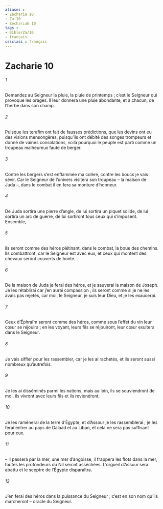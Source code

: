 ```yaml
---
aliases : 
- Zacharie 10
- Za 10
- Zechariah 10
tags : 
- Bible/Za/10
- français
cssclass : français
---
```


# Zacharie 10

###### 1
Demandez au Seigneur la pluie, la pluie de printemps ;
c’est le Seigneur qui provoque les orages.
Il leur donnera une pluie abondante,
et à chacun, de l’herbe dans son champ.
###### 2
Puisque les terafim ont fait de fausses prédictions,
que les devins ont eu des visions mensongères,
puisqu’ils ont débité des songes trompeurs
et donné de vaines consolations,
voilà pourquoi le peuple est parti
comme un troupeau malheureux faute de berger.
###### 3
Contre les bergers s’est enflammée ma colère,
contre les boucs je vais sévir.
Car le Seigneur de l’univers visitera son troupeau
– la maison de Juda –,
dans le combat il en fera sa monture d’honneur.
###### 4
De Juda sortira une pierre d’angle,
de lui sortira un piquet solide,
de lui sortira un arc de guerre,
de lui sortiront tous ceux qui s’imposent.
Ensemble,
###### 5
ils seront comme des héros
piétinant, dans le combat, la boue des chemins.
Ils combattront, car le Seigneur est avec eux,
et ceux qui montent des chevaux seront couverts de honte.
###### 6
De la maison de Juda je ferai des héros,
et je sauverai la maison de Joseph.
Je les rétablirai car j’en aurai compassion ;
ils seront comme si je ne les avais pas rejetés,
car moi, le Seigneur, je suis leur Dieu,
et je les exaucerai.
###### 7
Ceux d’Éphraïm seront comme des héros,
comme sous l’effet du vin leur cœur se réjouira ;
en les voyant, leurs fils se réjouiront,
leur cœur exultera dans le Seigneur.
###### 8
Je vais siffler pour les rassembler,
car je les ai rachetés,
et ils seront aussi nombreux qu’autrefois.
###### 9
Je les ai disséminés parmi les nations,
mais au loin, ils se souviendront de moi,
ils vivront avec leurs fils et ils reviendront.
###### 10
Je les ramènerai de la terre d’Égypte,
et d’Assour je les rassemblerai ;
je les ferai entrer au pays de Galaad et au Liban,
et cela ne sera pas suffisant pour eux.
###### 11
– Il passera par la mer, une mer d’angoisse,
il frappera les flots dans la mer,
toutes les profondeurs du Nil seront asséchées.
L’orgueil d’Assour sera abattu
et le sceptre de l’Égypte disparaîtra.
###### 12
J’en ferai des héros dans la puissance du Seigneur ;
c’est en son nom qu’ils marcheront
– oracle du Seigneur.
